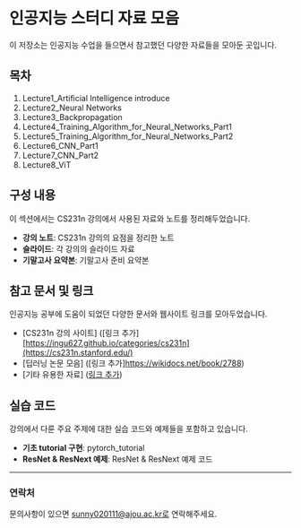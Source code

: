 # 인공지능 스터디 자료 모음

이 저장소는 인공지능 수업을 들으면서 참고했던 다양한 자료들을 모아둔 곳입니다.

## 목차

1. Lecture1_Artificial Intelligence introduce
2. Lecture2_Neural Networks
3. Lecture3_Backpropagation
4. Lecture4_Training_Algorithm_for_Neural_Networks_Part1
5. Lecture5_Training_Algorithm_for_Neural_Networks_Part2
6. Lecture6_CNN_Part1
7. Lecture7_CNN_Part2
8. Lecture8_ViT

## 구성 내용

이 섹션에서는 CS231n 강의에서 사용된 자료와 노트를 정리해두었습니다.

- **강의 노트**: CS231n 강의의 요점을 정리한 노트
- **슬라이드**: 각 강의의 슬라이드 자료
- **기말고사 요약본**: 기말고사 준비 요약본

## 참고 문서 및 링크

인공지능 공부에 도움이 되었던 다양한 문서와 웹사이트 링크를 모아두었습니다.

- [CS231n 강의 사이트] ([링크 추가][https://ingu627.github.io/categories/cs231n](https://cs231n.stanford.edu/)
- [딥러닝 논문 모음] ([링크 추가]https://wikidocs.net/book/2788)
- [기타 유용한 자료] ([링크 추가](https://ingu627.github.io/categories/cs231n))

## 실습 코드

강의에서 다룬 주요 주제에 대한 실습 코드와 예제들을 포함하고 있습니다.

- **기초 tutorial 구현**: pytorch_tutorial
- **ResNet & ResNext 예제**: ResNet & ResNext 예제 코드

---

### 연락처

문의사항이 있으면 sunny020111@ajou.ac.kr로 연락해주세요.
